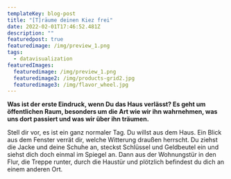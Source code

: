 ```yaml
---
templateKey: blog-post
title: "[T]räume deinen Kiez frei"
date: 2022-02-01T17:46:52.481Z
description: ""
featuredpost: true
featuredimage: /img/preview_1.png
tags:
  - datavisualization
featuredImages:
  featuredimage: /img/preview_1.png
  featuredimage2: /img/products-grid2.jpg
  featuredimage3: /img/flavor_wheel.jpg
---
```

**Was ist der erste Eindruck, wenn Du das Haus verlässt? Es geht um öffentlichen Raum, besonders um die Art wie wir ihn wahrnehmen, was uns dort passiert und was wir über ihn träumen.**

Stell dir vor, es ist ein ganz normaler Tag. Du willst aus dem Haus. Ein Blick aus dem Fenster verrät dir, welche Witterung draußen herrscht. Du ziehst die Jacke und deine Schuhe an, steckst Schlüssel und Geldbeutel ein und siehst dich doch einmal im Spiegel an. Dann aus der Wohnungstür in den Flur, die Treppe runter, durch die Haustür und plötzlich befindest du dich an einem anderen Ort.